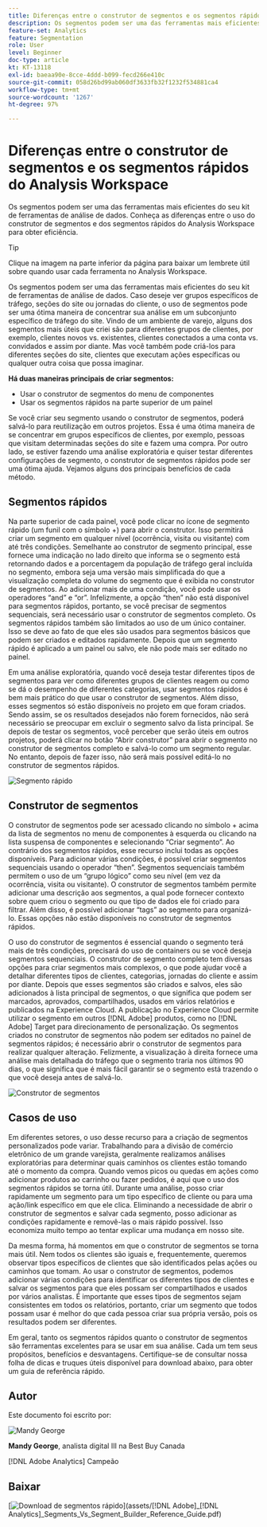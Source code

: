 ```yaml
---
title: Diferenças entre o construtor de segmentos e os segmentos rápidos do Analysis Workspace
description: Os segmentos podem ser uma das ferramentas mais eficientes do seu kit de ferramentas de análise de dados. Conheça as diferenças entre o uso do construtor de segmentos e dos segmentos rápidos do Analysis Workspace para obter eficiência.
feature-set: Analytics
feature: Segmentation
role: User
level: Beginner
doc-type: article
kt: KT-13118
exl-id: baeaa90e-8cce-4ddd-b099-fecd266e410c
source-git-commit: 058d26bd99ab060df3633fb32f1232f534881ca4
workflow-type: tm+mt
source-wordcount: '1267'
ht-degree: 97%

---
```


# Diferenças entre o construtor de segmentos e os segmentos rápidos do Analysis Workspace

Os segmentos podem ser uma das ferramentas mais eficientes do seu kit de ferramentas de análise de dados. Conheça as diferenças entre o uso do construtor de segmentos e dos segmentos rápidos do Analysis Workspace para obter eficiência.

>[!TIP]
>
> Clique na imagem na parte inferior da página para baixar um lembrete útil sobre quando usar cada ferramenta no Analysis Workspace.

Os segmentos podem ser uma das ferramentas mais eficientes do seu kit de ferramentas de análise de dados. Caso deseje ver grupos específicos de tráfego, seções do site ou jornadas do cliente, o uso de segmentos pode ser uma ótima maneira de concentrar sua análise em um subconjunto específico de tráfego do site. Vindo de um ambiente de varejo, alguns dos segmentos mais úteis que criei são para diferentes grupos de clientes, por exemplo, clientes novos vs. existentes, clientes conectados a uma conta vs. convidados e assim por diante. Mas você também pode criá-los para diferentes seções do site, clientes que executam ações específicas ou qualquer outra coisa que possa imaginar.

**Há duas maneiras principais de criar segmentos:**

* Usar o construtor de segmentos do menu de componentes
* Usar os segmentos rápidos na parte superior de um painel

Se você criar seu segmento usando o construtor de segmentos, poderá salvá-lo para reutilização em outros projetos. Essa é uma ótima maneira de se concentrar em grupos específicos de clientes, por exemplo, pessoas que visitam determinadas seções do site e fazem uma compra. Por outro lado, se estiver fazendo uma análise exploratória e quiser testar diferentes configurações de segmento, o construtor de segmentos rápidos pode ser uma ótima ajuda. Vejamos alguns dos principais benefícios de cada método.

## Segmentos rápidos

Na parte superior de cada painel, você pode clicar no ícone de segmento rápido (um funil com o símbolo +) para abrir o construtor. Isso permitirá criar um segmento em qualquer nível (ocorrência, visita ou visitante) com até três condições. Semelhante ao construtor de segmento principal, esse fornece uma indicação no lado direito que informa se o segmento está retornando dados e a porcentagem da população de tráfego geral incluída no segmento, embora seja uma versão mais simplificada do que a visualização completa do volume do segmento que é exibida no construtor de segmentos. Ao adicionar mais de uma condição, você pode usar os operadores “and” e “or”. Infelizmente, a opção “then” não está disponível para segmentos rápidos, portanto, se você precisar de segmentos sequenciais, será necessário usar o construtor de segmentos completo. Os segmentos rápidos também são limitados ao uso de um único container. Isso se deve ao fato de que eles são usados para segmentos básicos que podem ser criados e editados rapidamente. Depois que um segmento rápido é aplicado a um painel ou salvo, ele não pode mais ser editado no painel.

Em uma análise exploratória, quando você deseja testar diferentes tipos de segmentos para ver como diferentes grupos de clientes reagem ou como se dá o desempenho de diferentes categorias, usar segmentos rápidos é bem mais prático do que usar o construtor de segmentos. Além disso, esses segmentos só estão disponíveis no projeto em que foram criados. Sendo assim, se os resultados desejados não forem fornecidos, não será necessário se preocupar em excluir o segmento salvo da lista principal. Se depois de testar os segmentos, você perceber que serão úteis em outros projetos, poderá clicar no botão “Abrir construtor” para abrir o segmento no construtor de segmentos completo e salvá-lo como um segmento regular. No entanto, depois de fazer isso, não será mais possível editá-lo no construtor de segmentos rápidos.

![Segmento rápido](assets/quick-segement.png)

## Construtor de segmentos

O construtor de segmentos pode ser acessado clicando no símbolo + acima da lista de segmentos no menu de componentes à esquerda ou clicando na lista suspensa de componentes e selecionando “Criar segmento”. Ao contrário dos segmentos rápidos, esse recurso inclui todas as opções disponíveis. Para adicionar várias condições, é possível criar segmentos sequenciais usando o operador “then”. Segmentos sequenciais também permitem o uso de um “grupo lógico” como seu nível (em vez da ocorrência, visita ou visitante). O construtor de segmentos também permite adicionar uma descrição aos segmentos, a qual pode fornecer contexto sobre quem criou o segmento ou que tipo de dados ele foi criado para filtrar. Além disso, é possível adicionar “tags” ao segmento para organizá-lo. Essas opções não estão disponíveis no construtor de segmentos rápidos.

O uso do construtor de segmentos é essencial quando o segmento terá mais de três condições, precisará do uso de containers ou se você deseja segmentos sequenciais. O construtor de segmento completo tem diversas opções para criar segmentos mais complexos, o que pode ajudar você a detalhar diferentes tipos de clientes, categorias, jornadas do cliente e assim por diante. Depois que esses segmentos são criados e salvos, eles são adicionados à lista principal de segmentos, o que significa que podem ser marcados, aprovados, compartilhados, usados em vários relatórios e publicados na Experience Cloud. A publicação no Experience Cloud permite utilizar o segmento em outros [!DNL Adobe] produtos, como no [!DNL Adobe] Target para direcionamento de personalização. Os segmentos criados no construtor de segmentos não podem ser editados no painel de segmentos rápidos; é necessário abrir o construtor de segmentos para realizar qualquer alteração. Felizmente, a visualização à direita fornece uma análise mais detalhada do tráfego que o segmento traria nos últimos 90 dias, o que significa que é mais fácil garantir se o segmento está trazendo o que você deseja antes de salvá-lo.

![Construtor de segmentos](assets/segment-builder-quick.png)

## Casos de uso

Em diferentes setores, o uso desse recurso para a criação de segmentos personalizados pode variar. Trabalhando para a divisão de comércio eletrônico de um grande varejista, geralmente realizamos análises exploratórias para determinar quais caminhos os clientes estão tomando até o momento da compra. Quando vemos picos ou quedas em ações como adicionar produtos ao carrinho ou fazer pedidos, é aqui que o uso dos segmentos rápidos se torna útil. Durante uma análise, posso criar rapidamente um segmento para um tipo específico de cliente ou para uma ação/link específico em que ele clica. Eliminando a necessidade de abrir o construtor de segmentos e salvar cada segmento, posso adicionar as condições rapidamente e removê-las o mais rápido possível. Isso economiza muito tempo ao tentar explicar uma mudança em nosso site.

Da mesma forma, há momentos em que o construtor de segmentos se torna mais útil. Nem todos os clientes são iguais e, frequentemente, queremos observar tipos específicos de clientes que são identificados pelas ações ou caminhos que tomam. Ao usar o construtor de segmentos, podemos adicionar várias condições para identificar os diferentes tipos de clientes e salvar os segmentos para que eles possam ser compartilhados e usados por vários analistas. É importante que esses tipos de segmentos sejam consistentes em todos os relatórios, portanto, criar um segmento que todos possam usar é melhor do que cada pessoa criar sua própria versão, pois os resultados podem ser diferentes.

Em geral, tanto os segmentos rápidos quanto o construtor de segmentos são ferramentas excelentes para se usar em sua análise. Cada um tem seus propósitos, benefícios e desvantagens. Certifique-se de consultar nossa folha de dicas e truques úteis disponível para download abaixo, para obter um guia de referência rápido.

## Autor

Este documento foi escrito por:

![Mandy George](assets/mandy-george.jpg)

**Mandy George**, analista digital III na Best Buy Canada

[!DNL Adobe Analytics] Campeão

## Baixar

[![Download de segmentos rápido](assets/quick-segments-download-small.jpg)](assets/[!DNL Adobe]_[!DNL Analytics]_Segments_Vs_Segment_Builder_Reference_Guide.pdf)

